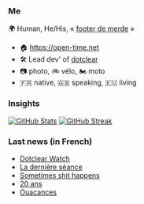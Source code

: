 ### Me

🌍 Human, He/His, « [footer de merde](https://open-time.net/post/2013/07/17/La-veritable-histoire-du-Footer-de-merde-) » 
* 🏠 https://open-time.net 
* 🛠️ Lead dev' of [dotclear](https://git.dotclear.org/dev/dotclear)
* 📷 photo, 🚲 vélo, 🏍️ moto 
* 🇫🇷 native, 🇬🇧 speaking, 🇪🇺 living

### Insights

[![GitHub Stats](https://github-readme-stats-sigma-five.vercel.app/api?username=franck-paul)](https://github.com/franck-paul)
[![GitHub Streak](https://github-readme-streak-stats.herokuapp.com?user=franck-paul)](https://git.io/streak-stats)

### Last news (in French)

<!-- BLOG-POST-LIST:START -->
- [Dotclear Watch](https://open-time.net/post/2023/08/16/Dotclear-Watch)
- [La dernière séance](https://open-time.net/post/2023/08/15/La-derniere-seance)
- [Sometimes shit happens](https://open-time.net/post/2023/08/14/Sometimes-shit-happens)
- [20 ans](https://open-time.net/post/2023/08/13/20-ans)
- [Ouacances](https://open-time.net/post/2023/08/12/Ouacances)
<!-- BLOG-POST-LIST:END -->
